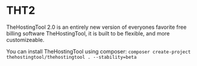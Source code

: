 # THT2

TheHostingTool 2.0 is an entirely new version of everyones favorite free billing software TheHostingTool, it is built to be flexible, and more customizeable.


You can install TheHostingTool using composer:
`composer create-project thehostingtool/thehostingtool . --stability=beta`
